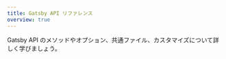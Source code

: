 ```yaml
---
title: Gatsby API リファレンス
overview: true
---
```


Gatsby API のメソッドやオプション、共通ファイル、カスタマイズについて詳しく学びましょう。

<GuideList slug={props.slug} />
